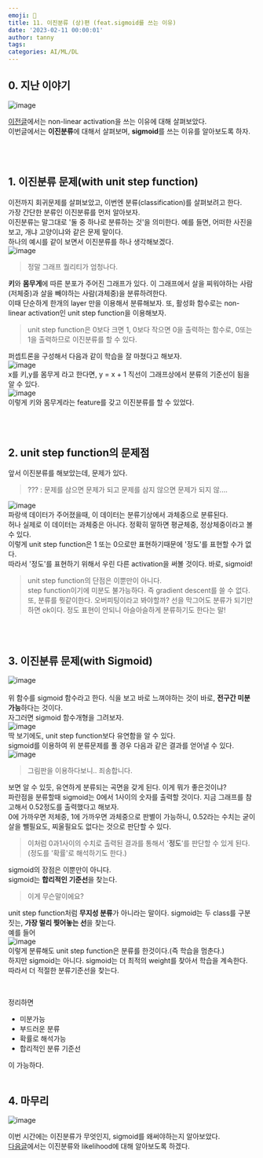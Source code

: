 ```yaml
---
emoji: 🔮
title: 11. 이진분류 (상)편 (feat.sigmoid를 쓰는 이유)
date: '2023-02-11 00:00:01'
author: tanny
tags: 
categories: AI/ML/DL
---
```


## 0. 지난 이야기
![image](https://user-images.githubusercontent.com/121401159/218152623-d8e0c8c0-7dd6-4c25-870f-feafbde86a87.png)<br>

[이전글](https://tannybrown.github.io/ai/11/)에서는 non-linear activation을 쓰는 이유에 대해 살펴보았다. <br>
이번글에서는 **이진분류**에 대해서 살펴보며, **sigmoid**를 쓰는 이유를 알아보도록 하자. <br>

<br>
<br>


## 1. 이진분류 문제(with unit step function)
이전까지 회귀문제를 살펴보았고, 이번엔 분류(classification)를 살펴보려고 한다.<br>
가장 간단한 분류인 이진분류를 먼저 알아보자.<br>
이진분류는 말그대로 '둘 중 하나로 분류하는 것'을 의미한다. 예를 들면, 어떠한 사진을 보고, 개냐 고양이냐와 같은 문제 말이다.<br>
하나의 예시를 같이 보면서 이진분류를 하나 생각해보겠다.<br>
![image](https://user-images.githubusercontent.com/121401159/218140868-140e287d-9a09-4ebf-9a75-cf54a1b1aa59.png)<br>
> 정말 그래프 퀄리티가 엄청나다.

**키**와 **몸무게**에 따른 분포가 주어진 그래프가 있다. 이 그래프에서 살을 찌워야하는 사람(저체중)과 살을 빼야하는 사람(과체중)을 분류하려한다.<br>
이때 단순하게 한개의 layer 만을 이용해서 분류해보자. 또, 활성화 함수로는 non-linear activation인 unit step function을 이용해보자.
> unit step function은 0보다 크면 1, 0보다 작으면 0을 출력하는 함수로, 0또는 1을 출력하므로 이진분류를 할 수 있다.

퍼셉트론을 구성해서 다음과 같이 학습을 잘 마쳤다고 해보자.<br>
![image](https://user-images.githubusercontent.com/121401159/218144577-7c56d787-24d2-49f6-8060-17e96dc72de7.png)<br>
x를 키,y를 몸무게 라고 한다면, y = x + 1 직선이 그래프상에서 분류의 기준선이 됨을 알 수 있다.<br>
![image](https://user-images.githubusercontent.com/121401159/218144994-472f6afc-1c1b-4975-8b10-c5eef714dffe.png)<br>
이렇게 키와 몸무게라는 feature를 갖고 이진분류를 할 수 있었다.<br>



<br>
<br>

## 2. unit step function의 문제점
앞서 이진분류를 해보았는데, 문제가 있다.<br>
> ??? : 문제를 삼으면 문제가 되고 문제를 삼지 않으면 문제가 되지 않....


![image](https://user-images.githubusercontent.com/121401159/218145633-df7314e7-eb9f-41fd-a14a-0c2e2682036b.png)<br>
파랑색 데이터가 주어졌을때, 이 데이터는 분류기상에서 과체중으로 분류된다.<br>
허나 실제로 이 데이터는 과체중은 아니다. 정확히 말하면 평균체중, 정상체중이라고 볼 수 있다.<br>
이렇게 unit step function은 1 또는 0으로만 표현하기때문에 '정도'를 표현할 수가 없다.<br>
따라서 '정도'를 표현하기 위해서 우린 다른 activation을 써볼 것이다. 바로, sigmoid!
> unit step function의 단점은 이뿐만이 아니다. <br>
> step function이기에 미분도 불가능하다. 즉 gradient descent를 쓸 수 없다.<br>
> 또, 분류를 뭣같이한다. 오버피팅이라고 봐야할까? 선을 막그어도 분류가 되기만 하면 ok이다. 정도 표현이 안되니 아슬아슬하게 분류하기도 한다는 말!


<br>
<br>

## 3. 이진분류 문제(with Sigmoid)
![image](https://user-images.githubusercontent.com/121401159/218146967-db2d4cab-dfe5-4519-bb09-8a1a443e0ee0.png)<br><br>
위 함수를 sigmoid 함수라고 한다. 식을 보고 바로 느껴야하는 것이 바로, **전구간 미분가능**하다는 것이다. <br>
자그러면 sigmoid 함수개형을 그려보자.<br>
![image](https://user-images.githubusercontent.com/121401159/218147185-eee489d1-b8e8-41af-a345-8b457c24c2f4.png)<br>
딱 보기에도, unit step function보다 유연함을 알 수 있다.<br>
sigmoid를 이용하여 위 분류문제를 풀 경우 다음과 같은 결과를 얻어낼 수 있다.<br>
![image](https://user-images.githubusercontent.com/121401159/218148024-892e1bee-2835-4ab1-8518-50e261aae7c7.png)<br>
> 그림판을 이용하다보니.. 죄송합니다.

보면 알 수 있듯, 유연하게 분류되는 곡면을 갖게 된다. 이게 뭐가 좋은것이냐? <br>
파란점을 분류할때 sigmoid는 0에서 1사이의 숫자를 출력할 것이다. 지금 그래프를 참고해서 0.52정도를 출력했다고 해보자.<br>
0에 가까우면 저체중, 1에 가까우면 과체중으로 판별이 가능하니, 0.52라는 수치는 굳이 살을 뺄필요도, 찌울필요도 없다는 것으로 판단할 수 있다.
> 이처럼 0과1사이의 수치로 출력된 결과를 통해서 '**정도**'를 판단할 수 있게 된다.(정도를 '확률'로 해석하기도 한다.)

sigmoid의 장점은 이뿐만이 아니다.<br>
sigmoid는 **합리적인 기준선**을 찾는다.
> 이게 무슨말이에요?

unit step function처럼 **무지성 분류**가 아니라는 말이다. sigmoid는 두 class를 구분짓는, **가장 멀리 찢어놓는 선**을 찾는다.<br>
예를 들어<br>
![image](https://user-images.githubusercontent.com/121401159/218150681-3da98d2e-de0b-436a-8300-b6cf82b1efae.png)<br>
이렇게 분류해도 unit step function은 분류를 한것이다.(즉 학습을 멈춘다.)<br>
하지만 sigmoid는 아니다. sigmoid는 더 최적의 weight를 찾아서 학습을 계속한다. 따라서 더 적절한 분류기준선을 찾는다. 

<br>

정리하면
- 미분가능
- 부드러운 분류
- 확률로 해석가능
- 합리적인 분류 기준선

이 가능하다.
<br>
<br>

## 4. 마무리
![image](https://user-images.githubusercontent.com/121401159/218152336-640eb4a9-ebf7-4ada-bda6-924a6f0f9e6a.png)<br>

이번 시간에는 이진분류가 무엇인지, sigmoid를 왜써야하는지 알아보았다.<br>
[다음글](https://tannybrown.github.io/ai/13/)에서는 이진분류와 likelihood에 대해 알아보도록 하겠다.

```toc
```
